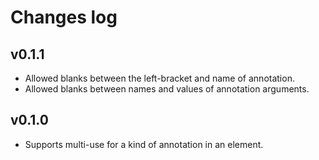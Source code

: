 # Changes log

## v0.1.1

- Allowed blanks between the left-bracket and name of annotation.
- Allowed blanks between names and values of annotation arguments.

## v0.1.0

- Supports multi-use for a kind of annotation in an element.
